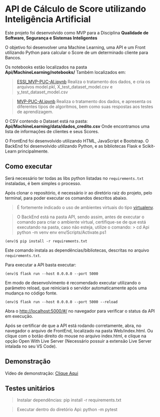 # API de Cálculo de Score utilizando Inteligência Artificial
Este projeto foi desenvolvido como MVP para a Disciplina **Qualidade de Software, Segurança e Sistemas Inteligentes**

O objetivo foi desenvolver uma Machine Learning, uma API e um Front utilizando Python para calcular o Score de um determinado cliente para Bancos.

Os notebooks estão localizados na pasta **Api/MachineLearning/notebooks/**
Também localizados em:
> [ESSI_MVP-PUC-AI.ipynb](https://colab.research.google.com/drive/1n-Q8xlqkEDxzEEwr6WFWwO3rQYHxcV-i?usp=drive_link)
> Realiza o tratamento dos dados, e cria os arquivos model.pkl, X_test_dataset_model.csv e y_test_dataset_model.csv

> [MVP-PUC-AI.ipynb](https://colab.research.google.com/drive/1_GK3txfanYfKa_4SXTzYDDsC6SDUXuRO?usp=drive_link)
> Realiza o tratamento dos dados, e apresenta os diferentes tipos de algoritmos, bem como suas respostas aos testes de aprendizagem.

O CSV contendo o Dataset está na pasta: **Api/MachineLearning/data/dados_credito.csv**
Onde encontramos uma lista de informações de clientes e seus Scores.

O FrontEnd foi desenvolvido utilizando HTML, JavaScript e Bootstrap.
O BackEnd foi desenvolvido utilizando Python, e as bibliotecas Flask e Scikit-Learn principalmente.

## Como executar

Será necessário ter todas as libs python listadas no `requirements.txt` instaladas, é bem simples o processo.

Após clonar o repositório, é necessário ir ao diretório raiz do projeto, pelo terminal, para poder executar os comandos descritos abaixo.

> É fortemente indicado o uso de ambientes virtuais do tipo [virtualenv](https://virtualenv.pypa.io/en/latest/installation.html).

> O BackEnd está na pasta API, sendo assim, antes de executar o comando para criar o ambiente virtual, certifique-se de que está executando na pasta, caso não esteja, utilize o comando: > cd Api
> python -m venv env
> env/Scripts/Activate.ps1  

```
(env)$ pip install -r requirements.txt
```

Este comando instala as dependências/bibliotecas, descritas no arquivo `requirements.txt`.

Para executar a API  basta executar:

```
(env)$ flask run --host 0.0.0.0 --port 5000
```

Em modo de desenvolvimento é recomendado executar utilizando o parâmetro reload, que reiniciará o servidor
automaticamente após uma mudança no código fonte. 

```
(env)$ flask run --host 0.0.0.0 --port 5000 --reload
```

Abra o [http://localhost:5000/#/](http://localhost:5000/#/) no navegador para verificar o status da API em execução.

Após se certificar de que a API está rodando corretamente, abra, no navegador o arquivo de FrontEnd, localizado na pasta Web/index.html.
Ou clique com o botão direito do mouse no arquivo index.html, e clique na opção Open With Live Server (Necessário possuir a extensão Live Server intalada no seu VS Code).

## Demonstração
Vídeo de demonstração: [Clique Aqui](https://photos.app.goo.gl/TQSohEzJgEvt1bLS7)

## Testes unitários
> Instalar dependências: pip install -r requirements.txt

> Executar dentro do diretório Api: python -m pytest
